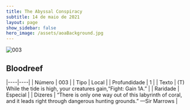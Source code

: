 ```yaml
---
title: The Abyssal Conspiracy
subtitle: 14 de maio de 2021
layout: page
show_sidebar: false
hero_image: /assets/aoaBackground.jpg
---
```


![003](https://cards-keyforge.s3.eu-north-1.amazonaws.com/media/en/tac/003.png)

## Bloodreef

|----|----|
| Número | 003 |
| Tipo | Local |
| Profundidade | 1 |
| Texto | (T) While the tide is high, your creatures gain,“Fight: Gain 1A.” |
| Raridade | Especial |
| Dizeres | “There is only one way out of this labyrinth of coral, and it leads right through dangerous hunting grounds.” —Sir Marrows |
